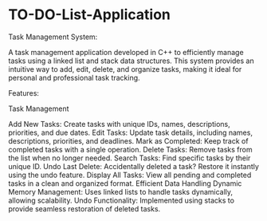 # TO-DO-List-Application
Task Management System: 

A task management application developed in C++ to efficiently manage tasks using a linked list and stack data structures. This system provides an intuitive way to add, edit, delete, and organize tasks, making it ideal for personal and professional task tracking.

Features: 

Task Management

Add New Tasks: Create tasks with unique IDs, names, descriptions, priorities, and due dates.
Edit Tasks: Update task details, including names, descriptions, priorities, and deadlines.
Mark as Completed: Keep track of completed tasks with a single operation.
Delete Tasks: Remove tasks from the list when no longer needed.
Search Tasks: Find specific tasks by their unique ID.
Undo Last Delete: Accidentally deleted a task? Restore it instantly using the undo feature.
Display All Tasks: View all pending and completed tasks in a clean and organized format.
Efficient Data Handling
Dynamic Memory Management: Uses linked lists to handle tasks dynamically, allowing scalability.
Undo Functionality: Implemented using stacks to provide seamless restoration of deleted tasks.


